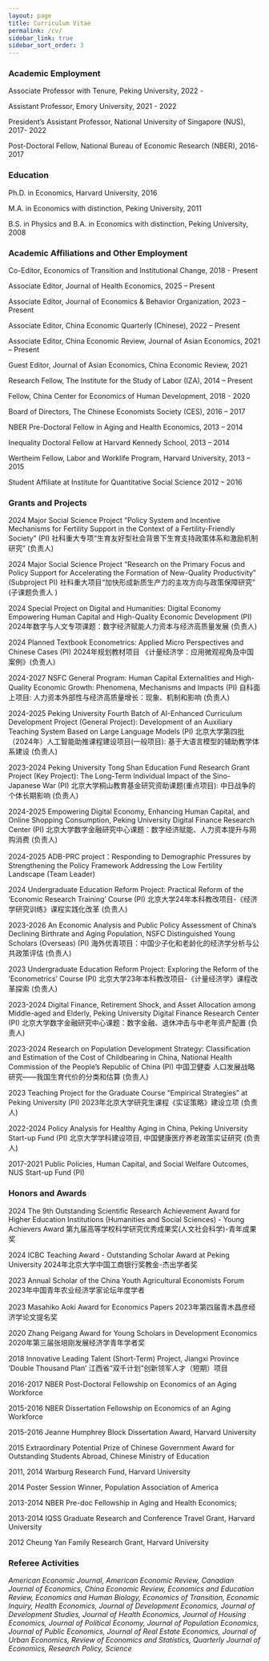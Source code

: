 ```yaml
---
layout: page
title: Curriculum Vitae
permalink: /cv/
sidebar_link: true
sidebar_sort_order: 3
---
```


### Academic Employment

Associate Professor with Tenure, Peking University, 2022 -

Assistant Professor, Emory University, 2021 - 2022

President’s Assistant Professor, National University of Singapore (NUS), 2017- 2022

Post-Doctoral Fellow, National Bureau of Economic Research (NBER), 2016-2017


### Education

Ph.D. in Economics, Harvard University, 2016

M.A. in Economics with distinction, Peking University, 2011

B.S. in Physics and B.A. in Economics with distinction, Peking University, 2008


### Academic Affiliations and Other Employment

Co-Editor, Economics of Transition and Institutional Change, 2018 - Present

Associate Editor, Journal of Health Economics, 2025 – Present

Associate Editor, Journal of Economics & Behavior Organization, 2023 – Present

Associate Editor, China Economic Quarterly (Chinese), 2022 – Present

Associate Editor, China Economic Review, Journal of Asian Economics, 2021 – Present

Guest Editor, Journal of Asian Economics, China Economic Review, 2021

Research Fellow, The Institute for the Study of Labor (IZA), 2014 – Present

 Fellow, China Center for Economics of Human Development, 2018 - 2020 

Board of Directors, The Chinese Economists Society (CES), 2016 – 2017

NBER Pre-Doctoral Fellow in Aging and Health Economics, 2013 – 2014

Inequality Doctoral Fellow at Harvard Kennedy School, 2013 – 2014
 
Wertheim Fellow, Labor and Worklife Program, Harvard University, 2013 – 2015 

Student Affiliate at Institute for Quantitative Social Science 2012 – 2016



### Grants and Projects

2024 Major Social Science Project “Policy System and Incentive Mechanisms for Fertility Support in the Context of a Fertility-Friendly Society” (PI) 社科重大专项“生育友好型社会背景下生育支持政策体系和激励机制研究” (负责人)

2024 Major Social Science Project “Research on the Primary Focus and Policy Support for Accelerating the Formation of New-Quality Productivity” (Subproject PI) 社科重大项目“加快形成新质生产力的主攻方向与政策保障研究” (子课题负责人 )

2024 Special Project on Digital and Humanities: Digital Economy Empowering Human Capital and High-Quality Economic Development (PI) 2024年数字与人文专项课题：数字经济赋能人力资本与经济高质量发展 (负责人)

2024 Planned Textbook Econometrics: Applied Micro Perspectives and Chinese Cases (PI) 2024年规划教材项目 《计量经济学：应用微观视角及中国案例》(负责人)

2024-2027 NSFC General Program: Human Capital Externalities and High-Quality Economic Growth: Phenomena, Mechanisms and Impacts (PI) 自科面上项目: 人力资本外部性与经济高质量增长：现象、机制和影响 (负责人)

2024-2025 Peking University Fourth Batch of AI-Enhanced Curriculum Development Project (General Project): Development of an Auxiliary Teaching System Based on Large Language Models (PI) 北京大学第四批（2024年）人工智能助推课程建设项目(一般项目): 基于大语言模型的辅助教学体系建设 (负责人)

2023-2024 Peking University Tong Shan Education Fund Research Grant Project (Key Project): The Long-Term Individual Impact of the Sino-Japanese War (PI) 北京大学桐山教育基金研究资助课题(重点项目): 中日战争的个体长期影响 (负责人)

2024-2025 Empowering Digital Economy, Enhancing Human Capital, and Online Shopping Consumption, Peking University Digital Finance Research Center (PI) 北京大学数字金融研究中心课题：数字经济赋能、人力资本提升与网购消费 (负责人)

2024-2025 ADB-PRC project：Responding to Demographic Pressures by Strengthening the Policy Framework Addressing the Low Fertility Landscape (Team Leader)

2024 Undergraduate Education Reform Project: Practical Reform of the ‘Economic Research Training’ Course (PI)  北京大学24年本科教改项目-《经济学研究训练》课程实践化改革 (负责人)

2023-2026 An Economic Analysis and Public Policy Assessment of China’s Declining Birthrate and Aging Population, NSFC Distinguished Young Scholars (Overseas) (PI) 海外优青项目：中国少子化和老龄化的经济学分析与公共政策评估 (负责人)

2023 Undergraduate Education Reform Project: Exploring the Reform of the ‘Econometrics’ Course (PI) 北京大学23年本科教改项目-《计量经济学》课程改革探索 (负责人)

2023-2024 Digital Finance, Retirement Shock, and Asset Allocation among Middle-aged and Elderly, Peking University Digital Finance Research Center (PI) 北京大学数字金融研究中心课题：数字金融、退休冲击与中老年资产配置 (负责人)

2023-2024 Research on Population Development Strategy: Classification and Estimation of the Cost of Childbearing in China, National Health Commission of the People’s Republic of China (PI)  中国卫健委 人口发展战略研究——我国生育代价的分类和估算 (负责人)

2023 Teaching Project for the Graduate Course “Empirical Strategies” at Peking University (PI) 2023年北京大学研究生课程《实证策略》建设立项 (负责人)

2022-2024 Policy Analysis for Healthy Aging in China, Peking University Start-up Fund (PI) 北京大学学科建设项目, 中国健康医疗养老政策实证研究 (负责人)

2017-2021 Public Policies, Human Capital, and Social Welfare Outcomes, NUS Start-up Fund (PI)


### Honors and Awards  
2024 The 9th Outstanding Scientific Research Achievement Award for Higher Education Institutions (Humanities and Social Sciences) - Young Achievers Award 第九届高等学校科学研究优秀成果奖(人文社会科学)-青年成果奖

2024 ICBC Teaching Award - Outstanding Scholar Award at Peking University 2024年北京大学中国工商银行奖教金-杰出学者奖

2023 Annual Scholar of the China Youth Agricultural Economists Forum 2023年中国青年农业经济学家论坛年度学者

2023 Masahiko Aoki Award for Economics Papers 2023年第四届青木昌彦经济学论文提名奖

2020 Zhang Peigang Award for Young Scholars in Development Economics 2020年第三届张培刚发展经济学青年学者奖

2018 Innovative Leading Talent (Short-Term) Project, Jiangxi Province ‘Double Thousand Plan’ 江西省“双千计划”创新领军人才（短期）项目

2016-2017 NBER Post-Doctoral Fellowship on Economics of an Aging Workforce

2015-2016 NBER Dissertation Fellowship on Economics of an Aging Workforce

2015-2016 Jeanne Humphrey Block Dissertation Award, Harvard University

2015 Extraordinary Potential Prize of Chinese Government Award for Outstanding Students Abroad, Chinese Ministry of Education

2011, 2014 Warburg Research Fund, Harvard University

2014 Poster Session Winner, Population Association of America

2013-2014 NBER Pre-doc Fellowship in Aging and Health Economics;

2013-2014 IQSS Graduate Research and Conference Travel Grant, Harvard University

2012 Cheung Yan Family Research Grant, Harvard University

### Referee Activities
*American Economic Journal, American Economic Review, Canadian Journal of Economics, China Economic Review, Economics and Education Review, Economics and Human Biology, Economics of Transition, Economic Inquiry, Health Economics, Journal of Development Economics, Journal of Development Studies, Journal of Health Economics, Journal of Housing Economics, Journal of Political Economy, Journal of Population Economics, Journal of Public Economics, Journal of Real Estate Economics, Journal of Urban Economics, Review of Economics and Statistics, Quarterly Journal of Economics, Research Policy, Science*